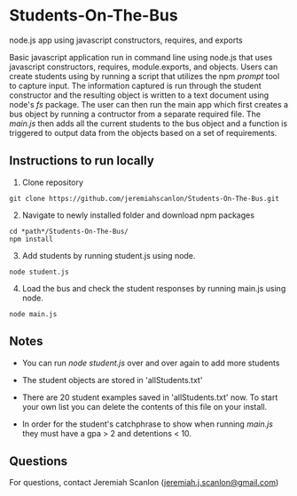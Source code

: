 # Students-On-The-Bus
node.js app using javascript constructors, requires, and exports

Basic javascript application run in command line using node.js that uses javascript constructors, requires, module.exports, and objects. Users can create students using by running a script that utilizes the npm *prompt* tool to capture input. The information captured is run through the student constructor and the resulting object is written to a text document using node's *fs* package. The user can then run the main app which first creates a bus object by running a contructor from a separate required file. The *main.js* then adds all the current students to the bus object and a function is triggered to output data from the objects based on a set of requirements.
 
## Instructions to run locally 

1) Clone repository 

```
git clone https://github.com/jeremiahscanlon/Students-On-The-Bus.git
```

2) Navigate to newly installed folder and download npm packages

```
cd *path*/Students-On-The-Bus/
npm install
```

3) Add students by running student.js using node.

````
node student.js
````

4) Load the bus and check the student responses by running main.js using node.
````
node main.js
````
## Notes

- You can run *node student.js* over and over again to add more students

- The student objects are stored in 'allStudents.txt'

- There are 20 student examples saved in 'allStudents.txt' now. To start your own list you can delete the contents of this file on your install.

- In order for the student's catchphrase to show when running *main.js* they must have a gpa > 2 and detentions < 10.


## Questions

For questions, contact Jeremiah Scanlon (jeremiah.j.scanlon@gmail.com)
